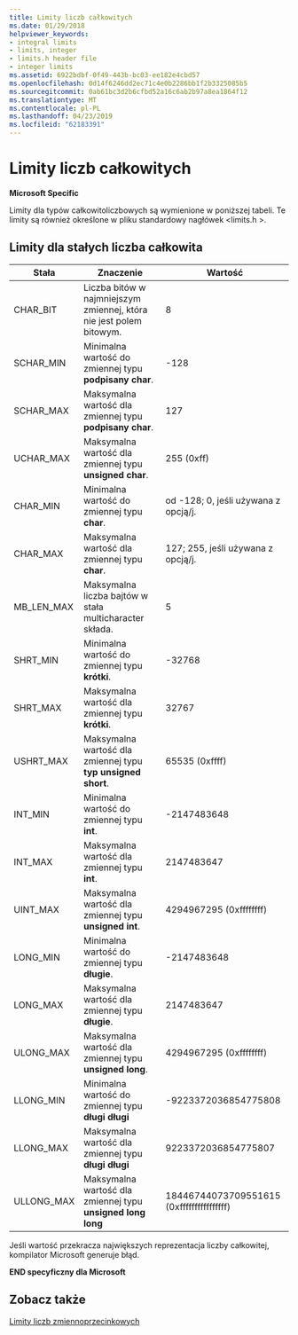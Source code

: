 ```yaml
---
title: Limity liczb całkowitych
ms.date: 01/29/2018
helpviewer_keywords:
- integral limits
- limits, integer
- limits.h header file
- integer limits
ms.assetid: 6922bdbf-0f49-443b-bc03-ee182e4cbd57
ms.openlocfilehash: 0d14f6246dd2ec71c4e0b2286bb1f2b3325085b5
ms.sourcegitcommit: 0ab61bc3d2b6cfbd52a16c6ab2b97a8ea1864f12
ms.translationtype: MT
ms.contentlocale: pl-PL
ms.lasthandoff: 04/23/2019
ms.locfileid: "62183391"
---
```

# <a name="integer-limits"></a>Limity liczb całkowitych

**Microsoft Specific**

Limity dla typów całkowitoliczbowych są wymienione w poniższej tabeli. Te limity są również określone w pliku standardowy nagłówek \<limits.h >.

## <a name="limits-on-integer-constants"></a>Limity dla stałych liczba całkowita

|Stała|Znaczenie|Wartość|
|--------------|-------------|-----------|
|CHAR_BIT|Liczba bitów w najmniejszym zmiennej, która nie jest polem bitowym.|8|
|SCHAR_MIN|Minimalna wartość do zmiennej typu **podpisany char**.|-128|
|SCHAR_MAX|Maksymalna wartość dla zmiennej typu **podpisany char**.|127|
|UCHAR_MAX|Maksymalna wartość dla zmiennej typu **unsigned char**.|255 (0xff)|
|CHAR_MIN|Minimalna wartość do zmiennej typu **char**.|od -128; 0, jeśli używana z opcją/j.|
|CHAR_MAX|Maksymalna wartość dla zmiennej typu **char**.|127; 255, jeśli używana z opcją/j.|
|MB_LEN_MAX|Maksymalna liczba bajtów w stała multicharacter składa.|5|
|SHRT_MIN|Minimalna wartość do zmiennej typu **krótki**.|-32768|
|SHRT_MAX|Maksymalna wartość dla zmiennej typu **krótki**.|32767|
|USHRT_MAX|Maksymalna wartość dla zmiennej typu **typ unsigned short**.|65535 (0xffff)|
|INT_MIN|Minimalna wartość do zmiennej typu **int**.|-2147483648|
|INT_MAX|Maksymalna wartość dla zmiennej typu **int**.|2147483647|
|UINT_MAX|Maksymalna wartość dla zmiennej typu **unsigned int**.|4294967295 (0xffffffff)|
|LONG_MIN|Minimalna wartość do zmiennej typu **długie**.|-2147483648|
|LONG_MAX|Maksymalna wartość dla zmiennej typu **długie**.|2147483647|
|ULONG_MAX|Maksymalna wartość dla zmiennej typu **unsigned long**.|4294967295 (0xffffffff)|
|LLONG_MIN|Minimalna wartość do zmiennej typu **długi długi**|-9223372036854775808|
|LLONG_MAX|Maksymalna wartość dla zmiennej typu **długi długi**|9223372036854775807|
|ULLONG_MAX|Maksymalna wartość dla zmiennej typu **unsigned long long**|18446744073709551615 (0xffffffffffffffff)|

Jeśli wartość przekracza największych reprezentacja liczby całkowitej, kompilator Microsoft generuje błąd.

**END specyficzny dla Microsoft**

## <a name="see-also"></a>Zobacz także

[Limity liczb zmiennoprzecinkowych](../cpp/floating-limits.md)